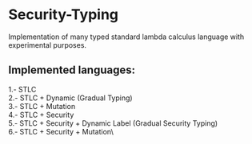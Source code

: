 # Security-Typing
Implementation of many typed standard lambda calculus language with experimental purposes.

## Implemented languages:

1.- STLC\
2.- STLC + Dynamic (Gradual Typing)\
3.- STLC + Mutation\
4.- STLC + Security\
5.- STLC + Security + Dynamic Label (Gradual Security Typing)\
6.- STLC + Security + Mutation\
